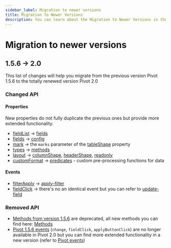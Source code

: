 ```yaml
---
sidebar_label: Migration to newer versions
title: Migration to Newer Versions
description: You can learn about the Migration to Newer Versions in the documentation of the DHTMLX JavaScript Pivot library. Browse developer guides and API reference, try out code examples and live demos, and download a free 30-day evaluation version of DHTMLX Pivot.
---
```


# Migration to newer versions

## 1.5.6 -> 2.0

This list of changes will help you migrate from the previous version Pivot 1.5.6 to the totally renewed version Pivot 2.0

### Changed API

#### Properties

New properties do not fully duplicate the previous ones but provide more extended functionality. 

- [fieldList](https://docs.dhtmlx.com/pivot/api__pivot_fieldlist_config.html) -> [fields](/api/config/fields-property)
- [fields](https://docs.dhtmlx.com/pivot/api__pivot_fields_config.html) ->  [config](/api/config/config-property)
- [mark](https://docs.dhtmlx.com/pivot/api__pivot_mark_config.html) -> the `marks` parameter of the [tableShape](/api/config/tableshape-property) property
- [types](https://docs.dhtmlx.com/pivot/api__pivot_types_config.html) -> [methods](/api/config/methods-property)
- [layout](https://docs.dhtmlx.com/pivot/api__pivot_layout_config.html) -> [columnShape](/api/config/columnshape-property), [headerShape](/api/config/headershape-property), [readonly](/api/config/readonly-property)
- [customFormat](https://docs.dhtmlx.com/pivot/api__pivot_customformat_config.html) -> [predicates](/api/config/predicates-property) - custom pre-processing functions for data

#### Events

- [filterApply](https://docs.dhtmlx.com/pivot/api__pivot_filterapply_event.html) -> [apply-filter](/api/events/apply-filter-event)
- [fieldClick](https://docs.dhtmlx.com/pivot/api__pivot_fieldclick_event.html) -> there's no an identical event but you can refer to [update-field](/api/events/update-value-event)

### Removed API

- [Methods from version 1.5.6](https://docs.dhtmlx.com/pivot/api__refs__pivot_methods.html) are deprecated, all new methods you can find here: [Methods](/api/overview/main-overview#pivot-methods) 
- [Pivot 1.5.6 events](https://docs.dhtmlx.com/pivot/api__refs__pivot_events.html) (`change`, `fieldClick`, `applyButtonClick`) are no longer available in Pivot 2.0 but you can find more extended functionality in a new version (refer to [Pivot events](/api/overview/events-overview))






